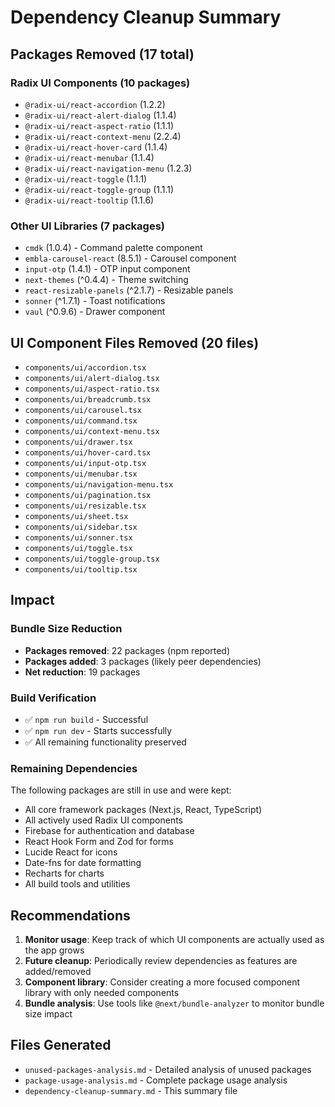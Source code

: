 # Dependency Cleanup Summary

## Packages Removed (17 total)

### Radix UI Components (10 packages)
- `@radix-ui/react-accordion` (1.2.2)
- `@radix-ui/react-alert-dialog` (1.1.4)
- `@radix-ui/react-aspect-ratio` (1.1.1)
- `@radix-ui/react-context-menu` (2.2.4)
- `@radix-ui/react-hover-card` (1.1.4)
- `@radix-ui/react-menubar` (1.1.4)
- `@radix-ui/react-navigation-menu` (1.2.3)
- `@radix-ui/react-toggle` (1.1.1)
- `@radix-ui/react-toggle-group` (1.1.1)
- `@radix-ui/react-tooltip` (1.1.6)

### Other UI Libraries (7 packages)
- `cmdk` (1.0.4) - Command palette component
- `embla-carousel-react` (8.5.1) - Carousel component
- `input-otp` (1.4.1) - OTP input component
- `next-themes` (^0.4.4) - Theme switching
- `react-resizable-panels` (^2.1.7) - Resizable panels
- `sonner` (^1.7.1) - Toast notifications
- `vaul` (^0.9.6) - Drawer component

## UI Component Files Removed (20 files)

- `components/ui/accordion.tsx`
- `components/ui/alert-dialog.tsx`
- `components/ui/aspect-ratio.tsx`
- `components/ui/breadcrumb.tsx`
- `components/ui/carousel.tsx`
- `components/ui/command.tsx`
- `components/ui/context-menu.tsx`
- `components/ui/drawer.tsx`
- `components/ui/hover-card.tsx`
- `components/ui/input-otp.tsx`
- `components/ui/menubar.tsx`
- `components/ui/navigation-menu.tsx`
- `components/ui/pagination.tsx`
- `components/ui/resizable.tsx`
- `components/ui/sheet.tsx`
- `components/ui/sidebar.tsx`
- `components/ui/sonner.tsx`
- `components/ui/toggle.tsx`
- `components/ui/toggle-group.tsx`
- `components/ui/tooltip.tsx`

## Impact

### Bundle Size Reduction
- **Packages removed**: 22 packages (npm reported)
- **Packages added**: 3 packages (likely peer dependencies)
- **Net reduction**: 19 packages

### Build Verification
- ✅ `npm run build` - Successful
- ✅ `npm run dev` - Starts successfully
- ✅ All remaining functionality preserved

### Remaining Dependencies
The following packages are still in use and were kept:
- All core framework packages (Next.js, React, TypeScript)
- All actively used Radix UI components
- Firebase for authentication and database
- React Hook Form and Zod for forms
- Lucide React for icons
- Date-fns for date formatting
- Recharts for charts
- All build tools and utilities

## Recommendations

1. **Monitor usage**: Keep track of which UI components are actually used as the app grows
2. **Future cleanup**: Periodically review dependencies as features are added/removed
3. **Component library**: Consider creating a more focused component library with only needed components
4. **Bundle analysis**: Use tools like `@next/bundle-analyzer` to monitor bundle size impact

## Files Generated
- `unused-packages-analysis.md` - Detailed analysis of unused packages
- `package-usage-analysis.md` - Complete package usage analysis
- `dependency-cleanup-summary.md` - This summary file